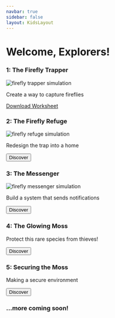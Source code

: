 ```yaml
---
navbar: true
sidebar: false
layout: KidsLayout
---
```


# Welcome, Explorers!

<main class="grid">
      <article>
        <div class="text">
          <h3>1: The Firefly Trapper</h3>
          <img class="homeImage" alt="firefly trapper simulation" :src="$withBase('./assets/ch1.png')"/>
          <p>Create a way to capture fireflies</p>
          <a class="button" href="./assets/ch1-worksheet.pdf">Download Worksheet</a>
        </div>
      </article>
      <article>
        <div class="text">
         <h3>2: The Firefly Refuge</h3>
         <img class="homeImage" alt="firefly refuge simulation" :src="$withBase('./assets/ch2.png')"/>
          <p>Redesign the trap into a home</p>
          <button>Discover</button>
        </div>
      </article>
      <article>
        <div class="text">
          <h3>3: The Messenger</h3>
          <img class="homeImage"  alt="firefly messenger simulation" :src="$withBase('./assets/ch3.png')"/>
          <p>Build a system that sends notifications</p>
          <button>Discover</button>
        </div>
      </article>
      <article>
        <div class="text">
          <h3>4: The Glowing Moss</h3>
          <p>Protect this rare species from thieves!</p>
          <button>Discover</button>
        </div>
      </article>
      <article>
        <div class="text">
          <h3>5: Securing the Moss</h3>
          <p>Making a secure environment</p>
          <button>Discover</button>
        </div>
      </article>
      <article>
        <!--<img src="/pix/samples/16l.jpg" alt="Sample photo">-->
        <div class="text">
          <h3>...more coming soon!</h3>
          <!--<p>More projects are coming online soon!</p>
          <button>Discover</button>-->
        </div>
      </article>
    </main>

